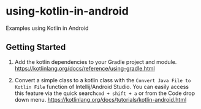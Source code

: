 # using-kotlin-in-android
Examples using Kotlin in Android

## Getting Started
1. Add the kotlin dependencies to your Gradle project and module.
https://kotlinlang.org/docs/reference/using-gradle.html

1. Convert a simple class to a kotlin class with the `Convert Java File to Kotlin File` function of Intellij/Android Studio. You can easily access this feature via the quick search`cmd + shift + a` or from the Code drop down menu.
https://kotlinlang.org/docs/tutorials/kotlin-android.html